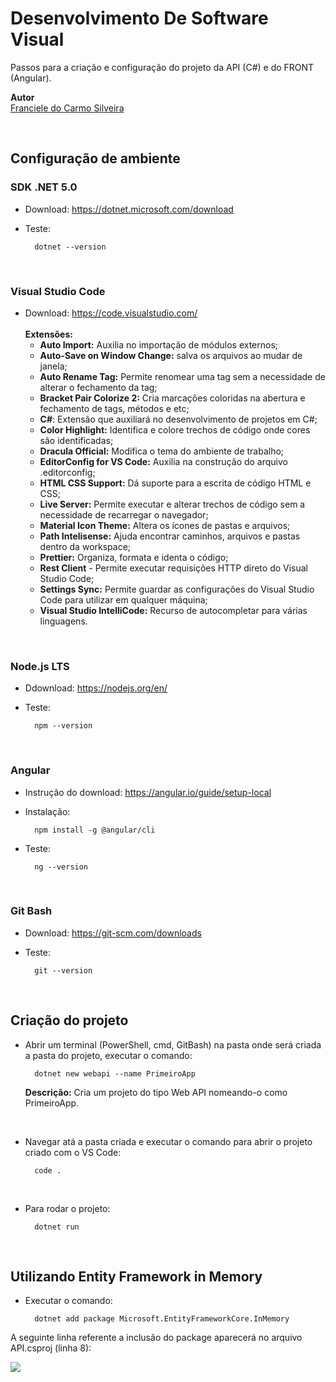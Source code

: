 # Desenvolvimento De Software Visual

Passos para a criação e configuração do projeto da API (C#) e do FRONT (Angular).

**Autor**<br>
[Franciele do Carmo Silveira](https://www.linkedin.com/in/cfrancielesilveira/)

<br>

## Configuração de ambiente

<h3>SDK .NET 5.0</h3>

* Download: https://dotnet.microsoft.com/download

* Teste:

        dotnet --version

<br>

<h3>Visual Studio Code</h3>

* Download: https://code.visualstudio.com/<br><br>
    **Extensões:**<br>
    - **Auto Import:** Auxilia no importação de módulos externos;<br>
    - **Auto-Save on Window Change:** salva os arquivos ao mudar de janela;<br>
    - **Auto Rename Tag:** Permite renomear uma tag sem a necessidade de alterar o fechamento da tag;<br>
    - **Bracket Pair Colorize 2:** Cria marcações coloridas na abertura e fechamento de tags, métodos e etc;<br>
    - **C#**: Extensão que auxiliará no desenvolvimento de projetos em C#;<br>
    - **Color Highlight:** Identifica e colore trechos de código onde cores são identificadas;<br>
    - **Dracula Official:** Modifica o tema do ambiente de trabalho;<br>
    - **EditorConfig for VS Code:** Auxilia na construção do arquivo .editorconfig;<br>
    - **HTML CSS Support:** Dá suporte para a escrita de código HTML e CSS;<br>
    - **Live Server:** Permite executar e alterar trechos de código sem a necessidade de recarregar o navegador;<br>
    - **Material Icon Theme:** Altera os ícones de pastas e arquivos;<br>
    - **Path Intelisense:** Ajuda encontrar caminhos, arquivos e pastas dentro da workspace;<br>
    - **Prettier:** Organiza, formata e identa o código;<br>
    - **Rest Client** - Permite executar requisições HTTP direto do Visual Studio Code;<br>
    - **Settings Sync:** Permite guardar as configurações do Visual Studio Code para utilizar em qualquer máquina;<br>
    - **Visual Studio IntelliCode:** Recurso de autocompletar para várias linguagens.<br>


<br>

<h3>Node.js LTS</h3>

* Ddownload: https://nodejs.org/en/

* Teste: 

        npm --version
    
<br>

<h3>Angular</h3>

* Instrução do download: https://angular.io/guide/setup-local 

* Instalação:

        npm install -g @angular/cli

* Teste: 

        ng --version
    
<br>

<h3>Git Bash</h3>

* Download: https://git-scm.com/downloads

* Teste:

        git --version
    
<br>

## Criação do projeto

* Abrir um terminal (PowerShell, cmd, GitBash) na pasta onde será criada a pasta do projeto, executar o comando:

        dotnet new webapi --name PrimeiroApp

     **Descrição:** Cria um projeto do tipo Web API nomeando-o como PrimeiroApp.
     
<br>

* Navegar atá a pasta criada e executar o comando para abrir o projeto criado com o VS Code:

        code .
        
<br>      

* Para rodar o projeto:

        dotnet run
        
<br>

## Utilizando Entity Framework in Memory

* Executar o comando:

        dotnet add package Microsoft.EntityFrameworkCore.InMemory
        
A seguinte linha referente a inclusão do package aparecerá no arquivo API.csproj (linha 8):

<img src="https://cdn.discordapp.com/attachments/848586232116412466/892206174076805180/unknown.png">

